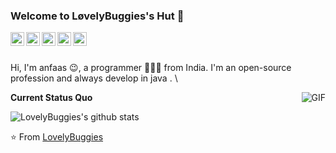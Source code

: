 ### Welcome to LøvelyBuggies's Hut 👋

<a href="https://tva1.sinaimg.cn/large/007S8ZIlgy1ggrqy7om28j30j80omjtq.jpg">
  <img align="left" alt="Wechat" width="22px" src="https://cdn.jsdelivr.net/npm/simple-icons@3.1.0/icons/wechat.svg" />
</a>
<a href="https://www.linkedin.com/in/%E7%A1%95-%E5%88%98-073728144/">
  <img align="left" alt="LinkedIn" width="22px" src="https://cdn.jsdelivr.net/npm/simple-icons@3.1.0/icons/linkedin.svg" />
</a>
<a href="ninomyemail@gmail.com">
  <img align="left" alt="'Gmail" width="22px" src="https://cdn.jsdelivr.net/npm/simple-icons@3.1.0/icons/gmail.svg" />
</a>
<a href="https://leetcode.com/lovelybuggies/">
  <img align="left" alt="LeetCode" width="22px" src="https://cdn.jsdelivr.net/npm/simple-icons@3.1.0/icons/leetcode.svg" />
</a>
<a href="https://www.kaggle.com/ninolau">
  <img align="left" alt="Kaggle" width="22px" src="https://cdn.jsdelivr.net/npm/simple-icons@3.1.0/icons/kaggle.svg" />
</a>

<br />
<br />

Hi, I'm anfaas 😉, a programmer 👨🏻‍💻 from India. I'm an open-source profession and always develop in java . \

  <img align="right" alt="GIF" src="https://media.giphy.com/media/iIqmM5tTjmpOB9mpbn/giphy.gif" />

**Current Status Quo**

![LovelyBuggies's github stats](https://github-readme-stats.vercel.app/api?username=anfaas1618&show_icons=true&hide_border=true)

⭐️ From [LovelyBuggies](https://github.com/anfaas1618)
